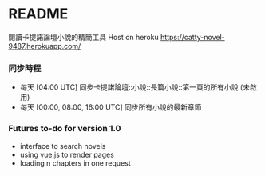 # README
閱讀卡提諾論壇小說的精簡工具
Host on heroku https://catty-novel-9487.herokuapp.com/

### 同步時程
* 每天 [04:00 UTC] 同步卡提諾論壇::小說::長篇小說::第一頁的所有小說 (未啟用)
* 每天 [00:00, 08:00, 16:00 UTC] 同步所有小說的最新章節

### Futures to-do for version 1.0
* interface to search novels
* using vue.js to render pages
* loading n chapters in one request